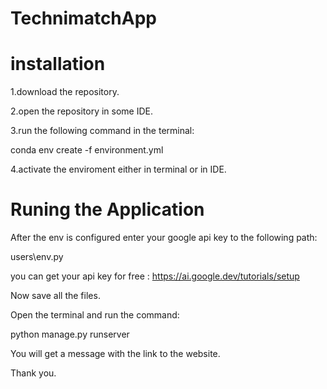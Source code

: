 ﻿# TechnimatchApp
# installation
1.download the repository.

2.open the repository in some IDE.

3.run the following command in the terminal:

conda env create -f environment.yml 

4.activate the enviroment either in terminal or in IDE.

# Runing the Application
After the env is configured enter your google api key to the following path:

users\env.py

you can get your api key for free : https://ai.google.dev/tutorials/setup 

Now save all the files.

Open the terminal and run the command:

python manage.py runserver

You will get a message with the link to the website.

Thank you.
